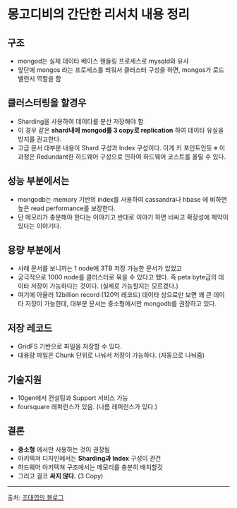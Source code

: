 # 몽고디비의 간단한 리서치 내용 정리
## 구조
- mongod는 실제 데이타 베이스 핸들링 프로세스로 mysqld와 유사
- 앞단에 mongos 라는 프로세스를 띄워서 클러스터 구성을 하면, mongos가 로드 밸런서 역할을 함

## 클러스터링을 할경우
- Sharding을 사용하여 데이타를 분산 저장해야 함
- 이 경우 같은 __shard내에 mongod를 3 copy로 replication__ 하여 데이타 유실을 방지를 권고한다.
- 고급 문서 대부분 내용이 Shard 구성과 Index 구성이다. 이게 키 포인트인듯
※ 이 과정은 Redundant한 하드웨어 구성으로 인하여 하드웨어 코스트를 올릴 수 있다.

## 성능 부분에서는
- mongodb는 memory 기반의 index를 사용하여 cassandra나 hbase 에 비하면 높은 read performance를 보장한다.
- 단 메모리가 충분해야 한다는 이야기고 반대로 이야기 하면 비싸고 확장성에 제약이 있다는 이야기다.

## 용량 부분에서
- 사례 문서를 보니까는 1 node에 3TB 저장 가능한 문서가 있었고
- 궁극적으로 1000 node를 클러스터로 묶을 수 있다고 했다. 즉 peta byte급의 데이타 저장이 가능하다는 것이다. (실제로 가능할지는 모르겠다.)
- 여기에 아울러 12billion record (120억 레코드)
데이타 상으로만 보면 꽤 큰 데이타 저장이 가능한데, 대부분 문서는 중소형에서만 mongodb를 권장하고 있다.

## 저장 레코드
- GridFS 기반으로 파일을 저장할 수 있다.
- 대용량 파일은 Chunk 단위로 나눠서 저장이 가능하다. (자동으로 나눠줌)

## 기술지원
- 10gen에서 컨설팅과 Support 서비스 가능
- foursquare 레퍼런스가 있음. (나름 레퍼런스가 있다.)

## 결론
- __중소형__ 에서만 사용하는 것이 권장됨
- 아키텍쳐 디자인에서는 __Sharding과 Index__ 구성이 관건
- 하드웨어 아키텍쳐 구조에서는 메모리를 충분히 배치할것
- 그리고 결코 __싸지 않다.__ (3 Copy)

***
출처: [조대엽의 블로그](http://bcho.tistory.com/604)
